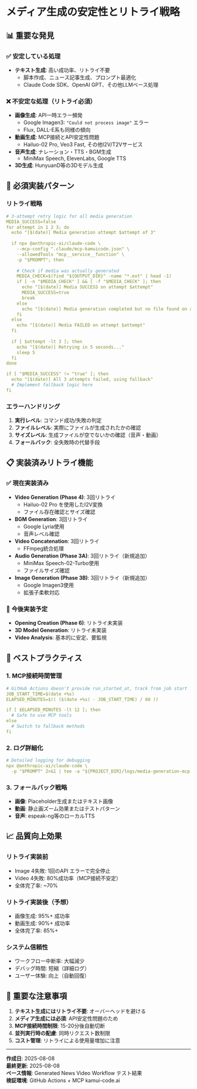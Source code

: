 # メディア生成の安定性とリトライ戦略

## 📊 **重要な発見**

### ✅ **安定している処理**
- **テキスト生成**: 高い成功率、リトライ不要
  - 脚本作成、ニュース記事生成、プロンプト最適化
  - Claude Code SDK、OpenAI GPT、その他LLMベース処理

### ❌ **不安定な処理（リトライ必須）**
- **画像生成**: API一時エラー頻発
  - Google Imagen3: `"Could not process image"` エラー
  - Flux, DALL-E系も同様の傾向
- **動画生成**: MCP接続とAPI安定性問題
  - Hailuo-02 Pro, Veo3 Fast, その他I2V/T2Vサービス
- **音声生成**: ナレーション・TTS・BGM生成
  - MiniMax Speech, ElevenLabs, Google TTS
- **3D生成**: HunyuanD等の3Dモデル生成

## 🔧 **必須実装パターン**

### **リトライ戦略**
```yaml
# 3-attempt retry logic for all media generation
MEDIA_SUCCESS=false
for attempt in 1 2 3; do
  echo "[$(date)] Media generation attempt $attempt of 3"
  
  if npx @anthropic-ai/claude-code \
    --mcp-config ".claude/mcp-kamuicode.json" \
    --allowedTools "mcp__service__function" \
    -p "$PROMPT"; then
    
    # Check if media was actually generated
    MEDIA_CHECK=$(find "${OUTPUT_DIR}" -name "*.ext" | head -1)
    if [ -n "$MEDIA_CHECK" ] && [ -f "$MEDIA_CHECK" ]; then
      echo "[$(date)] Media SUCCESS on attempt $attempt"
      MEDIA_SUCCESS=true
      break
    else
      echo "[$(date)] Media generation completed but no file found on attempt $attempt"
    fi
  else
    echo "[$(date)] Media FAILED on attempt $attempt"
  fi
  
  if [ $attempt -lt 3 ]; then
    echo "[$(date)] Retrying in 5 seconds..."
    sleep 5
  fi
done

if [ "$MEDIA_SUCCESS" != "true" ]; then
  echo "[$(date)] All 3 attempts failed, using fallback"
  # Implement fallback logic here
fi
```

### **エラーハンドリング**
1. **実行レベル**: コマンド成功/失敗の判定
2. **ファイルレベル**: 実際にファイルが生成されたかの確認
3. **サイズレベル**: 生成ファイルが空でないかの確認（音声・動画）
4. **フォールバック**: 全失敗時の代替手段

## 📋 **実装済みリトライ機能**

### ✅ **現在実装済み**
- **Video Generation (Phase 4)**: 3回リトライ
  - Hailuo-02 Pro を使用したI2V変換
  - ファイル存在確認とサイズ確認
- **BGM Generation**: 3回リトライ
  - Google Lyria使用
  - 音声レベル確認
- **Video Concatenation**: 3回リトライ
  - FFmpeg統合処理
- **Audio Generation (Phase 3A)**: 3回リトライ（新規追加）
  - MiniMax Speech-02-Turbo使用
  - ファイルサイズ確認
- **Image Generation (Phase 3B)**: 3回リトライ（新規追加）
  - Google Imagen3使用
  - 拡張子柔軟対応

### 🔄 **今後実装予定**
- **Opening Creation (Phase 6)**: リトライ未実装
- **3D Model Generation**: リトライ未実装
- **Video Analysis**: 基本的に安定、要監視

## 🎯 **ベストプラクティス**

### **1. MCP接続時間管理**
```yaml
# GitHub Actions doesn't provide run_started_at, track from job start
JOB_START_TIME=$(date +%s)
ELAPSED_MINUTES=$(( ($(date +%s) - JOB_START_TIME) / 60 ))

if [ $ELAPSED_MINUTES -lt 12 ]; then
  # Safe to use MCP tools
else
  # Switch to fallback methods
fi
```

### **2. ログ詳細化**
```yaml
# Detailed logging for debugging
npx @anthropic-ai/claude-code \
  -p "$PROMPT" 2>&1 | tee -a "${PROJECT_DIR}/logs/media-generation-mcp.log"
```

### **3. フォールバック戦略**
- **画像**: Placeholder生成またはテキスト画像
- **動画**: 静止画ズーム効果またはテストパターン  
- **音声**: espeak-ng等のローカルTTS

## 📈 **品質向上効果**

### **リトライ実装前**
- Image 4失敗: 1回のAPI エラーで完全停止
- Video 4失敗: 80%成功率（MCP接続不安定）
- 全体完了率: ~70%

### **リトライ実装後（予想）**
- 画像生成: 95%+ 成功率
- 動画生成: 90%+ 成功率  
- 全体完了率: 85%+ 

### **システム信頼性**
- ワークフロー中断率: 大幅減少
- デバッグ時間: 短縮（詳細ログ）
- ユーザー体験: 向上（自動回復）

## 🚨 **重要な注意事項**

1. **テキスト生成にはリトライ不要**: オーバーヘッドを避ける
2. **メディア生成には必須**: API安定性問題のため
3. **MCP接続時間制限**: 15-20分後自動切断
4. **並列実行時の配慮**: 同時リクエスト数制限
5. **コスト管理**: リトライによる使用量増加に注意

---

**作成日**: 2025-08-08  
**最終更新**: 2025-08-08  
**ベース情報**: Generated News Video Workflow テスト結果  
**検証環境**: GitHub Actions + MCP kamui-code.ai